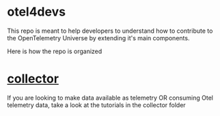 # otel4devs
This repo is meant to help developers to understand how to contribute to the OpenTelemetry Universe by extending it's main components.

Here is how the repo is organized

# [collector](collector)

If you are looking to make data available as telemetry OR consuming Otel telemetry data, take a look at the tutorials in the collector folder

